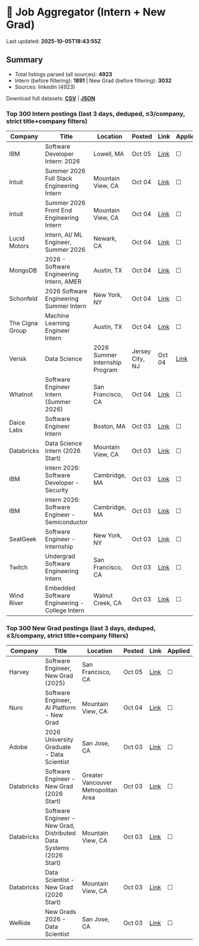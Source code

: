 # 🔎 Job Aggregator (Intern + New Grad)

Last updated: **2025-10-05T18:43:55Z**

## Summary
- Total listings parsed (all sources): **4923**
- Intern (before filtering): **1891** | New Grad (before filtering): **3032**
- Sources: linkedin (4923)

Download full datasets: **[CSV](data/jobs.csv)** | **[JSON](data/jobs.json)**

### Top 300 Intern postings (last 3 days, deduped, ≤3/company, strict title+company filters)
| Company | Title | Location | Posted | Link | Applied |
|---|---|---|---|---|---|
| IBM | Software Developer Intern: 2026 | Lowell, MA | Oct 05 | [Link](https://www.linkedin.com/jobs/view/software-developer-intern-2026-at-ibm-4287167212?position=9&pageNum=5&refId=cVf%2Ff4el1Rc9oGZXMm0%2FSg%3D%3D&trackingId=NHsOuxz%2Fg8k3B2R%2BGUVDpA%3D%3D) | ☐ |
| Intuit | Summer 2026 Full Stack Engineering Intern | Mountain View, CA | Oct 04 | [Link](https://www.linkedin.com/jobs/view/summer-2026-full-stack-engineering-intern-at-intuit-4300169692?position=9&pageNum=2&refId=e%2BUnZp2%2BWRQGQqHEN%2BsyTA%3D%3D&trackingId=jHlKK3Q7wzmXnnpByd%2FM0w%3D%3D) | ☐ |
| Intuit | Summer 2026 Front End Engineering Intern | Mountain View, CA | Oct 04 | [Link](https://www.linkedin.com/jobs/view/summer-2026-front-end-engineering-intern-at-intuit-4300169690?position=10&pageNum=2&refId=e%2BUnZp2%2BWRQGQqHEN%2BsyTA%3D%3D&trackingId=pKAkMsSaRrJ%2F5znLms4Bzg%3D%3D) | ☐ |
| Lucid Motors | Intern, AI/ ML Engineer, Summer 2026 | Newark, CA | Oct 04 | [Link](https://www.linkedin.com/jobs/view/intern-ai-ml-engineer-summer-2026-at-lucid-motors-4308896067?position=6&pageNum=0&refId=141Ttz5F4SHGkpJRLDbIcw%3D%3D&trackingId=UcrSjpI7gVabrJyJ78wheg%3D%3D) | ☐ |
| MongoDB | 2026 - Software Engineering Intern, AMER | Austin, TX | Oct 04 | [Link](https://www.linkedin.com/jobs/view/2026-software-engineering-intern-amer-at-mongodb-4300045431?position=6&pageNum=2&refId=lLBTyXCmO%2FtHsR21LTXvGg%3D%3D&trackingId=P4%2B1Tk71abPjoY2rD2YW%2BA%3D%3D) | ☐ |
| Schonfeld | 2026 Software Engineering Summer Intern | New York, NY | Oct 04 | [Link](https://www.linkedin.com/jobs/view/2026-software-engineering-summer-intern-at-schonfeld-4300055333?position=7&pageNum=2&refId=b%2B4tRcJEJQVewuq3HR5iOQ%3D%3D&trackingId=KzNmbUK32ehk82Cd1z%2Bplw%3D%3D) | ☐ |
| The Cigna Group | Machine Learning Engineer Intern | Austin, TX | Oct 04 | [Link](https://www.linkedin.com/jobs/view/machine-learning-engineer-intern-at-the-cigna-group-4308312133?position=6&pageNum=0&refId=qPOygXpEytkXGx0NL6eseQ%3D%3D&trackingId=1FKoxEo7sdLDGE%2FW8FaY0A%3D%3D) | ☐ |
| Verisk | Data Science | 2026 Summer Internship Program | Jersey City, NJ | Oct 04 | [Link](https://www.linkedin.com/jobs/view/data-science-2026-summer-internship-program-at-verisk-4300068866?position=7&pageNum=5&refId=5p1fPo4Gme1jr49qdpkxlA%3D%3D&trackingId=5yP6OqM0vUGIWhoIIwhx5g%3D%3D) | ☐ |
| Whatnot | Software Engineer Intern (Summer 2026) | San Francisco, CA | Oct 04 | [Link](https://www.linkedin.com/jobs/view/software-engineer-intern-summer-2026-at-whatnot-4308871542?position=9&pageNum=5&refId=BaxI%2BM%2BS%2BfeT30TRNu4oUg%3D%3D&trackingId=9%2BbBxZG2IqrCYK5BAbflsA%3D%3D) | ☐ |
| Daice Labs | Software Engineer Intern | Boston, MA | Oct 03 | [Link](https://www.linkedin.com/jobs/view/software-engineer-intern-at-daice-labs-4310440985?position=2&pageNum=0&refId=KSAsYlwCnZlwLK4v9U00dA%3D%3D&trackingId=cPYdJR2PrxA6TkjYzbak4g%3D%3D) | ☐ |
| Databricks | Data Science Intern (2026 Start) | Mountain View, CA | Oct 03 | [Link](https://www.linkedin.com/jobs/view/data-science-intern-2026-start-at-databricks-4297744039?position=10&pageNum=5&refId=eRvhN%2FCUuG2R9iBUAWSFKA%3D%3D&trackingId=7ynkf6XekMm%2FQJueOcDJ0Q%3D%3D) | ☐ |
| IBM | Intern 2026: Software Developer - Security | Cambridge, MA | Oct 03 | [Link](https://www.linkedin.com/jobs/view/intern-2026-software-developer-security-at-ibm-4307575229?position=5&pageNum=5&refId=cVf%2Ff4el1Rc9oGZXMm0%2FSg%3D%3D&trackingId=SdtAuCZgdDnrBmGKA9k%2F%2Fg%3D%3D) | ☐ |
| IBM | Intern 2026: Software Engineer - Semiconductor | Cambridge, MA | Oct 03 | [Link](https://www.linkedin.com/jobs/view/intern-2026-software-engineer-semiconductor-at-ibm-4307575227?position=1&pageNum=5&refId=NH77h4psMFgT%2BtieFM9tGA%3D%3D&trackingId=xOYl6MTfV0K8cvb9bajFBw%3D%3D) | ☐ |
| SeatGeek | Software Engineer - Internship | New York, NY | Oct 03 | [Link](https://www.linkedin.com/jobs/view/software-engineer-internship-at-seatgeek-4307571879?position=9&pageNum=0&refId=Z5AoPxI8%2Bkl2WTvKxYk7PQ%3D%3D&trackingId=l8daYs%2FYlV0TdavayGMKmA%3D%3D) | ☐ |
| Twitch | Undergrad Software Engineering Intern | San Francisco, CA | Oct 03 | [Link](https://www.linkedin.com/jobs/view/undergrad-software-engineering-intern-at-twitch-4309853502?position=1&pageNum=5&refId=LQTUbO%2FJJdy2HD04OGjYqw%3D%3D&trackingId=mKORlWSYFmdtyFo%2BXkuxHw%3D%3D) | ☐ |
| Wind River | Embedded Software Engineering - College Intern | Walnut Creek, CA | Oct 03 | [Link](https://www.linkedin.com/jobs/view/embedded-software-engineering-college-intern-at-wind-river-4297362930?position=7&pageNum=7&refId=QJyZ4gmlFws1yfC%2BGXwO8g%3D%3D&trackingId=yfBC4yITOnRhYD%2Fj50mAGg%3D%3D) | ☐ |

### Top 300 New Grad postings (last 3 days, deduped, ≤3/company, strict title+company filters)
| Company | Title | Location | Posted | Link | Applied |
|---|---|---|---|---|---|
| Harvey | Software Engineer, New Grad (2025) | San Francisco, CA | Oct 05 | [Link](https://www.linkedin.com/jobs/view/software-engineer-new-grad-2025-at-harvey-4289583266?position=9&pageNum=0&refId=cTMRQal94An2ys5NUZFDTg%3D%3D&trackingId=G8mHy2c5uJ7Ti%2FYv6L5xbw%3D%3D) | ☐ |
| Nuro | Software Engineer, AI Platform - New Grad | Mountain View, CA | Oct 04 | [Link](https://www.linkedin.com/jobs/view/software-engineer-ai-platform-new-grad-at-nuro-4191146990?position=6&pageNum=0&refId=jGg8yR31Be4RRr9UmVRy3w%3D%3D&trackingId=yg3QZjKkRJJ%2FT0d6v3aKrg%3D%3D) | ☐ |
| Adobe | 2026 University Graduate - Data Scientist | San Jose, CA | Oct 03 | [Link](https://www.linkedin.com/jobs/view/2026-university-graduate-data-scientist-at-adobe-4299077644?position=3&pageNum=5&refId=fsjRqebKfiV45QdIyR63Ow%3D%3D&trackingId=KcU1L948Q1jbxQGD%2FHUJRw%3D%3D) | ☐ |
| Databricks | Software Engineer - New Grad (2026 Start) | Greater Vancouver Metropolitan Area | Oct 03 | [Link](https://ca.linkedin.com/jobs/view/software-engineer-new-grad-2026-start-at-databricks-4297756012?position=9&pageNum=5&refId=JQB9bgRGrCXiclym1qncMw%3D%3D&trackingId=TYDBaeZcppq2jh2pxgKW8g%3D%3D) | ☐ |
| Databricks | Software Engineer - New Grad, Distributed Data Systems (2026 Start) | Mountain View, CA | Oct 03 | [Link](https://www.linkedin.com/jobs/view/software-engineer-new-grad-distributed-data-systems-2026-start-at-databricks-4297753013?position=2&pageNum=5&refId=1x6qO6wtLF3bVMHHWqZwhQ%3D%3D&trackingId=VIDLLNEXAdk8tJsuOQYEyA%3D%3D) | ☐ |
| Databricks | Data Scientist - New Grad (2026 Start) | Mountain View, CA | Oct 03 | [Link](https://www.linkedin.com/jobs/view/data-scientist-new-grad-2026-start-at-databricks-4297746037?position=9&pageNum=0&refId=%2B4khcDIpHHviP%2BhQJGF9gw%3D%3D&trackingId=%2BvAGoOYxiiIRG8i8Cimi9w%3D%3D) | ☐ |
| WeRide | New Grads 2026 - Data Scientist | San Jose, CA | Oct 03 | [Link](https://www.linkedin.com/jobs/view/new-grads-2026-data-scientist-at-weride-4309860625?position=7&pageNum=2&refId=uABJx%2FQd%2BKMsYOLKD9wMrQ%3D%3D&trackingId=NC7lfJXdcaCGDBSXsWpo2g%3D%3D) | ☐ |
